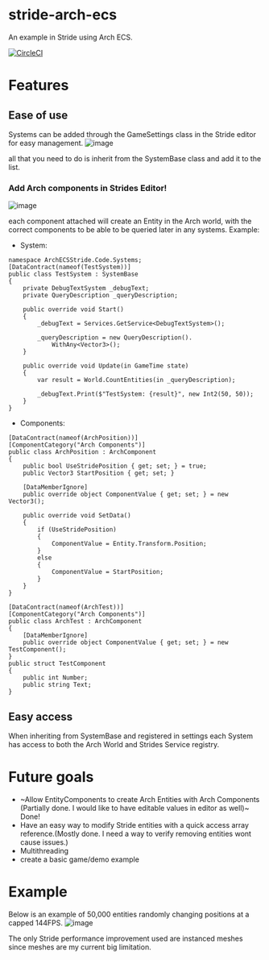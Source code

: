 # stride-arch-ecs
An example in Stride using Arch ECS.

[![CircleCI](https://dl.circleci.com/status-badge/img/gh/Doprez/stride-arch-ecs/tree/main.svg?style=svg)](https://dl.circleci.com/status-badge/redirect/gh/Doprez/stride-arch-ecs/tree/main)

# Features
## Ease of use
Systems can be added through the GameSettings class in the Stride editor for easy management.
![image](https://github.com/Doprez/stride-arch-ecs/assets/73259914/4840313e-42b5-499e-9ba2-06cb18d77953)

all that you need to do is inherit from the SystemBase class and add it to the list.

### Add Arch components in Strides Editor!
![image](https://github.com/Doprez/stride-arch-ecs/assets/73259914/03796e5c-4e38-4ff5-8fde-cc2fd813dcfd)

each component attached will create an Entity in the Arch world, with the correct components to be able to be queried later in any systems.
Example:
- System:
```
namespace ArchECSStride.Code.Systems;
[DataContract(nameof(TestSystem))]
public class TestSystem : SystemBase
{
	private DebugTextSystem _debugText;
	private QueryDescription _queryDescription;

	public override void Start()
	{
		_debugText = Services.GetService<DebugTextSystem>();

		_queryDescription = new QueryDescription().
			WithAny<Vector3>();
	}

	public override void Update(in GameTime state)
	{
		var result = World.CountEntities(in _queryDescription);

		_debugText.Print($"TestSystem: {result}", new Int2(50, 50));
	}
}
```
- Components:
```
[DataContract(nameof(ArchPosition))]
[ComponentCategory("Arch Components")]
public class ArchPosition : ArchComponent
{
	public bool UseStridePosition { get; set; } = true;
	public Vector3 StartPosition { get; set; }

	[DataMemberIgnore]
	public override object ComponentValue { get; set; } = new Vector3();

	public override void SetData()
	{
		if (UseStridePosition)
		{
			ComponentValue = Entity.Transform.Position;
		}
		else
		{
			ComponentValue = StartPosition;
		}
	}
}
```
```
[DataContract(nameof(ArchTest))]
[ComponentCategory("Arch Components")]
public class ArchTest : ArchComponent
{
	[DataMemberIgnore]
	public override object ComponentValue { get; set; } = new TestComponent();
}
public struct TestComponent
{
	public int Number;
	public string Text;
}
```


## Easy access
When inheriting from SystemBase and registered in settings each System has access to both the Arch World and Strides Service registry.

# Future goals
- ~Allow EntityComponents to create Arch Entities with Arch Components (Partially done. I would like to have editable values in editor as well)~ Done!
- Have an easy way to modify Stride entities with a quick access array reference.(Mostly done. I need a way to verify removing entities wont cause issues.)
- Multithreading
- create a basic game/demo example

# Example
Below is an example of 50,000 entities randomly changing positions at a capped 144FPS. 
![image](https://github.com/Doprez/stride-arch-ecs/assets/73259914/3932095e-d6ef-4733-8b2d-2f626f8dcf7b)

The only Stride performance improvement used are instanced meshes since meshes are my current big limitation.
